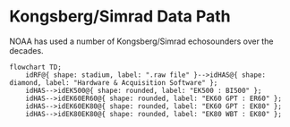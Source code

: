 # Kongsberg/Simrad Data Path
NOAA has used a number of Kongsberg/Simrad echosounders over the decades. 

```mermaid
flowchart TD;
    idRF@{ shape: stadium, label: ".raw file" }-->idHAS@{ shape: diamond, label: "Hardware & Acquisition Software" };
    idHAS-->idEK500@{ shape: rounded, label: "EK500 : BI500" };
    idHAS-->idEK60ER60@{ shape: rounded, label: "EK60 GPT : ER60" };
    idHAS-->idEK60EK80@{ shape: rounded, label: "EK60 GPT : EK80" };
    idHAS-->idEK80EK80@{ shape: rounded, label: "EK80 WBT : EK80" };
```
["<a href='https://github.com/jmjech/schematic_test/blob/main/Kongsberg-Simrad/README.md'>Kongsberg-Simrad</a>"]:#
